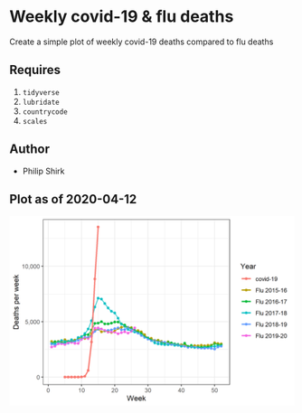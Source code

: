 Weekly covid-19 & flu deaths
===============

Create a simple plot of weekly covid-19 deaths compared to flu deaths

## Requires

1. `tidyverse`
2. `lubridate`
3. `countrycode`
4. `scales`

## Author

* Philip Shirk

## Plot as of 2020-04-12

![covid-19 deaths plot](/images/plot-2020.04.12.png)